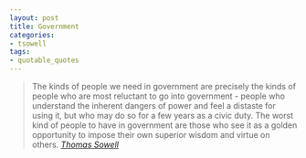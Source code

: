 ```yaml
---
layout: post
title: Government
categories:
- tsowell
tags:
- quotable_quotes
---
```



> The kinds of people we need in government are precisely the kinds of people who are most reluctant to go into government - people who understand the inherent dangers of power and feel a distaste for using it, but who may do so for a few years as a civic duty. The worst kind of people to have in government are those who see it as a golden opportunity to impose their own superior wisdom and virtue on others.
> <cite>[Thomas Sowell][1]</cite>

[1]:http://www.tsowell.com/
